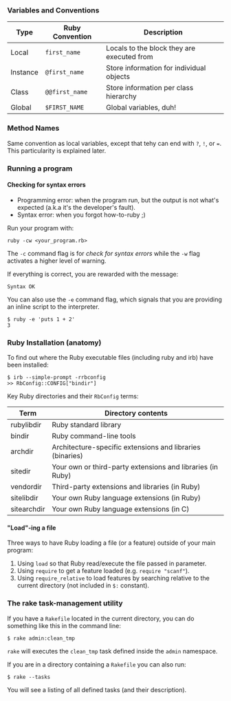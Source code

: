 ### Variables and Conventions

| Type     | Ruby Convention | Description                                |
|----------|-----------------|--------------------------------------------|
| Local    | `first_name`    | Locals to the block they are executed from |
| Instance | `@first_name`   | Store information for individual objects   |
| Class    | `@@first_name`  | Store information per class hierarchy      |
| Global   | `$FIRST_NAME`   | Global variables, duh!                     |

### Method Names

Same convention as local variables, except that tehy can end with `?`, `!`, or
`=`. This particularity is explained later.

### Running a program

#### Checking for syntax errors

* Programming error: when the program run, but the output is not what's expected
  (a.k.a it's the developer's fault).
* Syntax error: when you forgot how-to-ruby ;)

Run your program with:

    ruby -cw <your_program.rb>

The `-c` command flag is for *check for syntax errors* while the `-w` flag
activates a higher level of warning.

If everything is correct, you are rewarded with the message:

    Syntax OK

You can also use the `-e` command flag, which signals that you are providing an
inline script to the interpreter.

    $ ruby -e 'puts 1 + 2'
    3

### Ruby Installation (anatomy)

To find out where the Ruby executable files (including ruby and irb) have been
installed:

    $ irb --simple-prompt -rrbconfig
    >> RbConfig::CONFIG["bindir"]

Key Ruby directories and their `RbConfig` terms:

| Term        | Directory contents                                         |
|-------------|------------------------------------------------------------|
| rubylibdir  | Ruby standard library                                      |
| bindir      | Ruby command-line tools                                    |
| archdir     | Architecture-specific extensions and libraries (binaries)  |
| sitedir     | Your own or third-party extensions and libraries (in Ruby) |
| vendordir   | Third-party extensions and libraries (in Ruby)             |
| sitelibdir  | Your own Ruby language extensions (in Ruby)                |
| sitearchdir | Your own Ruby language extensions (in C)                   |

#### "Load"-ing a file

Three ways to have Ruby loading a file (or a feature) outside of your main
program:

1.  Using `load` so that Ruby read/execute the file passed in parameter.
2.  Using `require` to get a feature loaded (e.g. `require "scanf"`).
3.  Using `require_relative` to load features by searching relative to the
    current directory (not included in `$:` constant).

### The rake task-management utility

If you have a `Rakefile` located in the current directory, you can do something
like this in the command line:

    $ rake admin:clean_tmp

`rake` will executes the `clean_tmp` task defined inside the `admin` namespace.

If you are in a directory containing a `Rakefile` you can also run:

    $ rake --tasks

You will see a listing of all defined tasks (and their description).

